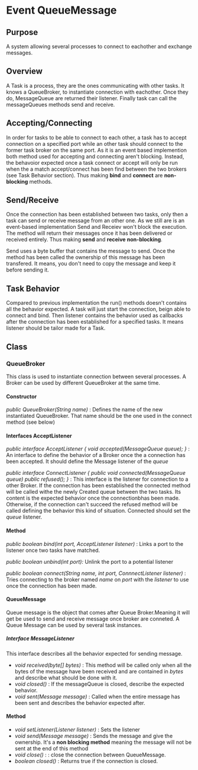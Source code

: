 # Event QueueMessage

## Purpose
A system allowing several processes to connect to eachother and exchange messages.

## Overview
A Task is a process, they are the ones communicating with other tasks. It knows a QueueBroker, to instantiate connection with eachother. Once they do, MessageQueue are returned their listener. Finally task can call the messageQueues methods send and receive.

## Accepting/Connecting
In order for tasks to be able to connect to each other, a task has to accept connection on a specified port while an other task should connect to the former task broker on the same port. As it is an event based implemention both method used for accepting and connecting aren't blocking.  Instead, the behavoior expected once a task connect or accept will only be run when the a match accept/connect has been find between the two brokers (see Task Behavior section).
Thus making **bind** and **connect** are **non-blocking** methods.

## Send/Receive
Once the connection has been established between two tasks, only then a task can send or receive message from an other one. As we still are is an event-based implementation Send and Receiev won't block the execution. The method will return their messages once it has been delivered or received entirely. Thus making **send** and **receive** **non-blocking**.

Send uses a byte buffer that contains the message to send. Once the method has been called the ownership of this message has been transfered. It means, you don't need to copy the message and keep it before sending it.

## Task Behavior

Compared to previous implementation the run() methods doesn't contains all the behavior expected. A task will just start the connection, beign able to connect and bind. Then listener contains the behavior used as callbacks after the connection has been established for a specified tasks. It means listener should be tailor made for a Task.

## Class

### QueueBroker 

This class is used to instantiate connection between several processes. A Broker can be used by different QueueBroker at the same time.

#### Constructor

*public QueueBroker(String name)* : Defines the name of the new instantiated QueueBroker. That name should be the one used in the connect method (see below)

#### Interfaces AcceptListener

*public interface AcceptListener {
        void accepted(MessageQueue queue);
}* : An interface to define the behavior of a Broker once the a connection has been accepted. It should define the Message listener of the *queue*

*public interface ConnectListener {
    public void connected(MessageQueue queue)
    public refused();
}* : This interface is the listener for connection to a other Broker. If the connection has been established the connected method will be called withe
 the newly Created queue between the two tasks. Its content is  the expected behavior once the connectionbhas been made. Otherwise, if the connection can't succeed the refused method will be called defining the behavior this kind of situation. Connected should set the *queue* listener.

#### Method

*public boolean bind(int port, AcceptListener listener)* : Links a port to the listener once two tasks have matched.

*public boolean unbind(int port):* Unlink the port to a potential listener

*public boolean connect(String name, int port, ConnnectListener listener)* : Tries connecting to the broker named *name* on *port* with the *listener* to use once the connection has been made.


#### QueueMessage

Queue message is the object that comes after Queue Broker.Meaning it will get be used to send and receive message once broker are conneted. A Queue Message can be used by several task instances.

##### Interface MessageListener

This interface describes all the behavior expected for sending message.


- *void received(byte[] bytes)* : This method will be called only when all the bytes of the message have been received and are contained in *bytes* and describe what should be done with it.
- *void closed()* : If the messageQueue is closed, describe the expected behavior.
- *void sent(Message message)* : Called when the entire message has been sent and describes the behavior expected after.

#### Method


- *void setListener(Listener listener)* : Sets the listener
- *void send(Message message)* : Sends the message and give the ownership. It's a **non blocking method** meaning the message will not be sent at the end of this method 
- *void close()* : : close the connection between QueueMessage.
- *boolean closed()* : Returns true if the connection is closed.